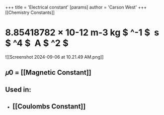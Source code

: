 +++
 title = 'Electrical constant'
[params]
	author = 'Carson West'
+++
[[Chemistry Constants]]
# 8.85418782 × 10-12 m-3 kg $ ^-1 $  s $ ^4 $   A $ ^2 $ 

![[Screenshot 2024-09-06 at 10.21.49 AM.png]]
## 𝜇0 = [[Magnetic Constant]]
## Used in:
- ## [[Coulombs Constant]]


